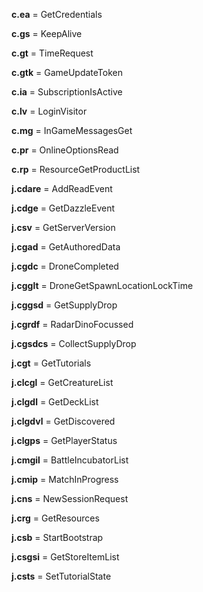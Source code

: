 **c.ea** = GetCredentials

**c.gs** = KeepAlive

**c.gt** = TimeRequest

**c.gtk** = GameUpdateToken

**c.ia** = SubscriptionIsActive

**c.lv** = LoginVisitor

**c.mg** = InGameMessagesGet

**c.pr** = OnlineOptionsRead

**c.rp** = ResourceGetProductList

**j.cdare** = AddReadEvent

**j.cdge** = GetDazzleEvent

**j.csv** = GetServerVersion

**j.cgad** = GetAuthoredData

**j.cgdc** = DroneCompleted

**j.cgglt** = DroneGetSpawnLocationLockTime

**j.cggsd** = GetSupplyDrop

**j.cgrdf** = RadarDinoFocussed

**j.cgsdcs** = CollectSupplyDrop

**j.cgt** = GetTutorials

**j.clcgl** = GetCreatureList

**j.clgdl** = GetDeckList

**j.clgdvl** = GetDiscovered

**j.clgps** = GetPlayerStatus

**j.cmgil** = BattleIncubatorList

**j.cmip** = MatchInProgress

**j.cns** = NewSessionRequest

**j.crg** = GetResources

**j.csb** = StartBootstrap

**j.csgsi** = GetStoreItemList

**j.csts** = SetTutorialState